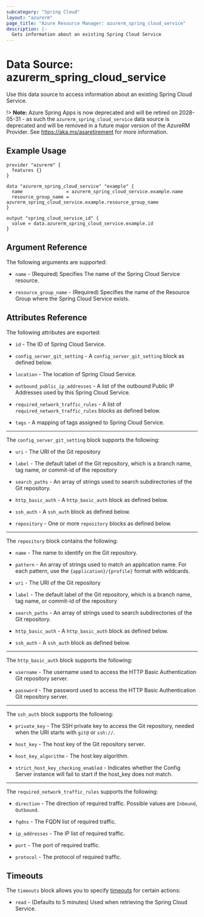 ```yaml
---
subcategory: "Spring Cloud"
layout: "azurerm"
page_title: "Azure Resource Manager: azurerm_spring_cloud_service"
description: |-
  Gets information about an existing Spring Cloud Service
---
```


# Data Source: azurerm_spring_cloud_service

Use this data source to access information about an existing Spring Cloud Service.

!> **Note:** Azure Spring Apps is now deprecated and will be retired on 2028-05-31 - as such the `azurerm_spring_cloud_service` data source is deprecated and will be removed in a future major version of the AzureRM Provider. See https://aka.ms/asaretirement for more information.

## Example Usage

```hcl
provider "azurerm" {
  features {}
}

data "azurerm_spring_cloud_service" "example" {
  name                = azurerm_spring_cloud_service.example.name
  resource_group_name = azurerm_spring_cloud_service.example.resource_group_name
}

output "spring_cloud_service_id" {
  value = data.azurerm_spring_cloud_service.example.id
}
```

## Argument Reference

The following arguments are supported:

* `name` - (Required) Specifies The name of the Spring Cloud Service resource.

* `resource_group_name` - (Required) Specifies the name of the Resource Group where the Spring Cloud Service exists.

## Attributes Reference

The following attributes are exported:

* `id` - The ID of Spring Cloud Service.

* `config_server_git_setting` - A `config_server_git_setting` block as defined below.

* `location` - The location of Spring Cloud Service.

* `outbound_public_ip_addresses` - A list of the outbound Public IP Addresses used by this Spring Cloud Service.

* `required_network_traffic_rules` - A list of `required_network_traffic_rules` blocks as defined below.

* `tags` - A mapping of tags assigned to Spring Cloud Service.

---

The `config_server_git_setting` block supports the following:

* `uri` - The URI of the Git repository

* `label` - The default label of the Git repository, which is a branch name, tag name, or commit-id of the repository

* `search_paths` - An array of strings used to search subdirectories of the Git repository.

* `http_basic_auth` - A `http_basic_auth` block as defined below.

* `ssh_auth` - A `ssh_auth` block as defined below.

* `repository` - One or more `repository` blocks as defined below.

---

The `repository` block contains the following:

* `name` - The name to identify on the Git repository.

* `pattern` - An array of strings used to match an application name. For each pattern, use the `{application}/{profile}` format with wildcards.

* `uri` - The URI of the Git repository

* `label` - The default label of the Git repository, which is a branch name, tag name, or commit-id of the repository

* `search_paths` - An array of strings used to search subdirectories of the Git repository.

* `http_basic_auth` - A `http_basic_auth` block as defined below.

* `ssh_auth` - A `ssh_auth` block as defined below.

---

The `http_basic_auth` block supports the following:

* `username` - The username used to access the HTTP Basic Authentication Git repository server.

* `password` - The password used to access the HTTP Basic Authentication Git repository server.

---

The `ssh_auth` block supports the following:

* `private_key` - The SSH private key to access the Git repository, needed when the URI starts with `git@` or `ssh://`.

* `host_key` - The host key of the Git repository server.

* `host_key_algorithm` - The host key algorithm.

* `strict_host_key_checking_enabled` - Indicates whether the Config Server instance will fail to start if the host_key does not match.

---

The `required_network_traffic_rules` supports the following:

* `direction` - The direction of required traffic. Possible values are `Inbound`, `Outbound`.

* `fqdns` - The FQDN list of required traffic.

* `ip_addresses` - The IP list of required traffic.

* `port` - The port of required traffic.

* `protocol` - The protocol of required traffic.

## Timeouts

The `timeouts` block allows you to specify [timeouts](https://developer.hashicorp.com/terraform/language/resources/configure#define-operation-timeouts) for certain actions:

* `read` - (Defaults to 5 minutes) Used when retrieving the Spring Cloud Service.

